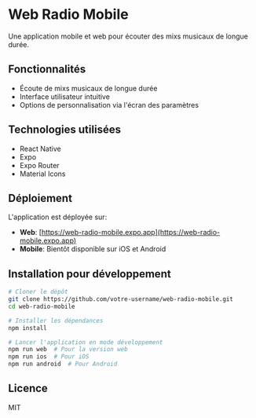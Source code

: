 # Web Radio Mobile

Une application mobile et web pour écouter des mixs musicaux de longue durée.

## Fonctionnalités

- Écoute de mixs musicaux de longue durée
- Interface utilisateur intuitive
- Options de personnalisation via l'écran des paramètres

## Technologies utilisées

- React Native
- Expo
- Expo Router
- Material Icons

## Déploiement

L'application est déployée sur:
- **Web**: [https://web-radio-mobile.expo.app](https://web-radio-mobile.expo.app)
- **Mobile**: Bientôt disponible sur iOS et Android

## Installation pour développement

```bash
# Cloner le dépôt
git clone https://github.com/votre-username/web-radio-mobile.git
cd web-radio-mobile

# Installer les dépendances
npm install

# Lancer l'application en mode développement
npm run web  # Pour la version web
npm run ios  # Pour iOS
npm run android  # Pour Android
```

## Licence

MIT
